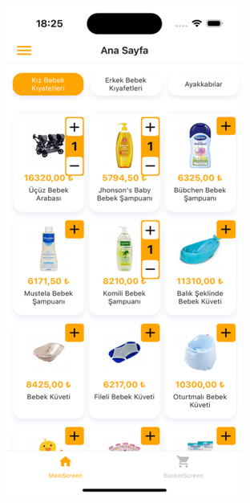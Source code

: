 <p align="center">
  <br/>
  <br/>
  <img src="src/assets/app_ss.png" width="471" height="975" >
  <br/>
  <br/>
</p>
